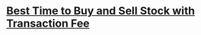 # [Best Time to Buy and Sell Stock with Transaction Fee](https://leetcode.com/problems/best-time-to-buy-and-sell-stock-with-transaction-fee/description)
